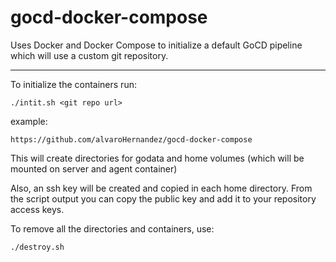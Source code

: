 # gocd-docker-compose

Uses Docker and Docker Compose to initialize a default GoCD pipeline which will use a custom git repository.

---

To initialize the containers run:

`./intit.sh <git repo url>`

example: 

`https://github.com/alvaroHernandez/gocd-docker-compose`

This will create directories for godata and home volumes (which will be mounted on server and agent container)

Also, an ssh key will be created and copied in each home directory. From the script output you can copy the public key and add it to your repository access keys.

To remove all the directories and containers, use:

`./destroy.sh`
